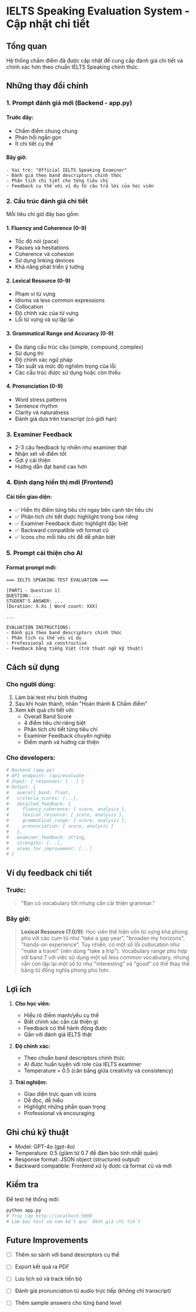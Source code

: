 # IELTS Speaking Evaluation System - Cập nhật chi tiết

## Tổng quan
Hệ thống chấm điểm đã được cập nhật để cung cấp đánh giá chi tiết và chính xác hơn theo chuẩn IELTS Speaking chính thức.

## Những thay đổi chính

### 1. **Prompt đánh giá mới (Backend - app.py)**

#### Trước đây:
- Chấm điểm chung chung
- Phản hồi ngắn gọn
- Ít chi tiết cụ thể

#### Bây giờ:
```
- Vai trò: "Official IELTS Speaking Examiner"
- Đánh giá theo band descriptors chính thức
- Phân tích chi tiết cho từng tiêu chí
- Feedback cụ thể với ví dụ từ câu trả lời của học viên
```

### 2. **Cấu trúc đánh giá chi tiết**

Mỗi tiêu chí giờ đây bao gồm:

#### **1. Fluency and Coherence (0-9)**
- Tốc độ nói (pace)
- Pauses và hesitations
- Coherence và cohesion
- Sử dụng linking devices
- Khả năng phát triển ý tưởng

#### **2. Lexical Resource (0-9)**
- Phạm vi từ vựng
- Idioms và less common expressions
- Collocation
- Độ chính xác của từ vựng
- Lỗi từ vựng và sự lặp lại

#### **3. Grammatical Range and Accuracy (0-9)**
- Đa dạng cấu trúc câu (simple, compound, complex)
- Sử dụng thì
- Độ chính xác ngữ pháp
- Tần suất và mức độ nghiêm trọng của lỗi
- Các cấu trúc được sử dụng hoặc còn thiếu

#### **4. Pronunciation (0-9)**
- Word stress patterns
- Sentence rhythm
- Clarity và naturalness
- Đánh giá dựa trên transcript (có giới hạn)

### 3. **Examiner Feedback**
- 2-3 câu feedback tự nhiên như examiner thật
- Nhận xét về điểm tốt
- Gợi ý cải thiện
- Hướng dẫn đạt band cao hơn

### 4. **Định dạng hiển thị mới (Frontend)**

#### Cải tiến giao diện:
- ✅ Hiển thị điểm từng tiêu chí ngay bên cạnh tên tiêu chí
- ✅ Phân tích chi tiết được highlight trong box riêng
- ✅ Examiner Feedback được highlight đặc biệt
- ✅ Backward compatible với format cũ
- ✅ Icons cho mỗi tiêu chí để dễ phân biệt

### 5. **Prompt cải thiện cho AI**

#### Format prompt mới:
```
=== IELTS SPEAKING TEST EVALUATION ===

[PART1 - Question 1]
QUESTION: ...
STUDENT'S ANSWER: ...
[Duration: X.Xs | Word count: XXX]

...

EVALUATION INSTRUCTIONS:
- Đánh giá theo band descriptors chính thức
- Phân tích cụ thể với ví dụ
- Professional và constructive
- Feedback bằng tiếng Việt (trừ thuật ngữ kỹ thuật)
```

## Cách sử dụng

### Cho người dùng:
1. Làm bài test như bình thường
2. Sau khi hoàn thành, nhấn "Hoàn thành & Chấm điểm"
3. Xem kết quả chi tiết với:
   - Overall Band Score
   - 4 điểm tiêu chí riêng biệt
   - Phân tích chi tiết từng tiêu chí
   - Examiner Feedback chuyên nghiệp
   - Điểm mạnh và hướng cải thiện

### Cho developers:
```python
# Backend (app.py)
# API endpoint: /api/evaluate
# Input: { responses: [...] }
# Output: {
#   overall_band: float,
#   criteria_scores: {...},
#   detailed_feedback: {
#     fluency_coherence: { score, analysis },
#     lexical_resource: { score, analysis },
#     grammatical_range: { score, analysis },
#     pronunciation: { score, analysis }
#   },
#   examiner_feedback: string,
#   strengths: [...],
#   areas_for_improvement: [...]
# }
```

## Ví dụ feedback chi tiết

### Trước:
> "Bạn có vocabulary tốt nhưng cần cải thiện grammar."

### Bây giờ:
> **Lexical Resource (7.0/9)**: Học viên thể hiện vốn từ vựng khá phong phú với các cụm từ như "take a gap year", "broaden my horizons", "hands-on experience". Tuy nhiên, có một số lỗi collocation như "make a travel" (nên dùng "take a trip"). Vocabulary range phù hợp với band 7 với việc sử dụng một số less common vocabulary, nhưng vẫn còn lặp lại một số từ như "interesting" và "good" có thể thay thế bằng từ đồng nghĩa phong phú hơn.

## Lợi ích

1. **Cho học viên:**
   - Hiểu rõ điểm mạnh/yếu cụ thể
   - Biết chính xác cần cải thiện gì
   - Feedback có thể hành động được
   - Gần với đánh giá IELTS thật

2. **Độ chính xác:**
   - Theo chuẩn band descriptors chính thức
   - AI được huấn luyện với role của IELTS examiner
   - Temperature = 0.5 (cân bằng giữa creativity và consistency)

3. **Trải nghiệm:**
   - Giao diện trực quan với icons
   - Dễ đọc, dễ hiểu
   - Highlight những phần quan trọng
   - Professional và encouraging

## Ghi chú kỹ thuật

- Model: GPT-4o (gpt-4o)
- Temperature: 0.5 (giảm từ 0.7 để đảm bảo tính nhất quán)
- Response format: JSON object (structured output)
- Backward compatible: Frontend xử lý được cả format cũ và mới

## Kiểm tra

Để test hệ thống mới:
```bash
python app.py
# Truy cập http://localhost:5000
# Làm bài test và xem kết quả đánh giá chi tiết
```

## Future Improvements

- [ ] Thêm so sánh với band descriptors cụ thể
- [ ] Export kết quả ra PDF
- [ ] Lưu lịch sử và track tiến bộ
- [ ] Đánh giá pronunciation từ audio trực tiếp (không chỉ transcript)
- [ ] Thêm sample answers cho từng band level

